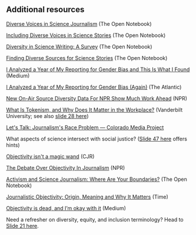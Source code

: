 ## Additional resources

[Diverse Voices in Science Journalism](https://www.theopennotebook.com/diverse-voices-in-science-journalism/) (The Open Notebook)
 
[Including Diverse Voices in Science Stories](https://www.theopennotebook.com/2016/08/23/including-diverse-voices-in-science-stories/) (The Open Notebook)

[Diversity in Science Writing: A Survey](https://www.theopennotebook.com/2014/09/23/diversity-in-science-writing-a-survey/) (The Open Notebook)

[Finding Diverse Sources for Science Stories](https://www.theopennotebook.com/finding-diverse-sources-for-science-stories/) (The Open Notebook)

[I Analyzed a Year of My Reporting for Gender Bias and This Is What I Found](https://medium.com/ladybits-on-medium/i-analyzed-a-year-of-my-reporting-for-gender-bias-and-this-is-what-i-found-a16c31e1cdf) (Medium)

[I Analyzed a Year of My Reporting for Gender Bias (Again)](https://www.theatlantic.com/technology/archive/2016/02/gender-diversity-journalism/463023/) (The Atlantic)

[New On-Air Source Diversity Data For NPR Show Much Work Ahead](https://www.npr.org/sections/publiceditor/2019/12/17/787959805/new-on-air-source-diversity-data-for-npr-shows-much-work-ahead) (NPR)

[What Is Tokenism, and Why Does It Matter in the Workplace?](https://business.vanderbilt.edu/news/2018/02/26/tokenism-in-the-workplace/) (Vanderbilt University; see also [slide 28 here](https://sciwridiversity.files.wordpress.com/2019/10/sciwri19-diversity-and-science-writing-session-slides.pdf))

[Let's Talk: Journalism's Race Problem — Colorado Media Project](https://coloradomediaproject.com/blog/real-talk-reflections)

What aspects of science intersect with social justice? ([Slide 47 here](https://sciwridiversity.files.wordpress.com/2019/10/sciwri19-diversity-and-science-writing-session-slides.pdf) offers hints)

[Objectivity isn't a magic wand](https://www.cjr.org/analysis/objectivity-isnt-a-magic-wand.php) (CJR)

[The Debate Over Objectivity In Journalism](https://www.npr.org/2020/06/09/873172499/the-debate-over-objectivity-in-journalism) (NPR)  

[Activism and Science Journalism: Where Are Your Boundaries?](https://www.theopennotebook.com/2017/10/19/activism-and-science-journalism-where-are-your-boundaries/) (The Open Notebook)

[Journalistic Objectivity: Origin, Meaning and Why It Matters](https://time.com/5443351/journalism-objectivity-history/?xid=tcoshare) (Time)

[Objectivity is dead, and I’m okay with it](https://medium.com/@lewispants/objectivity-is-dead-and-im-okay-with-it-7fd2b4b5c58f) (Medium)

Need a refresher on diversity, equity, and inclusion terminology? Head to [Slide 21 here](https://sciwridiversity.files.wordpress.com/2019/10/sciwri19-diversity-and-science-writing-session-slides.pdf).